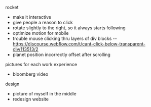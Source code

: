 rocket
- make it interactive
- give people a reason to click
- rotate slightly to the right, so it always starts following
- optimize motion for mobile
- trouble mouse clicking thru layers of div blocks
-- https://discourse.webflow.com/t/cant-click-below-transparent-div/113513/2
- planet position incorrectly offset after scrolling

pictures for each work experience
- bloomberg video

design
- picture of myself in the middle
- redesign website
